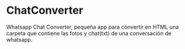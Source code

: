 # ChatConverter
Whatsapp Chat Converter, pequeña app para convertir en HTML una carpeta que contiene las fotos y chat(txt) de una conversación de whatsapp.

